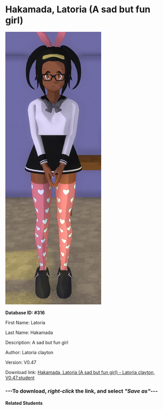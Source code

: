 # Hakamada, Latoria (A sad but fun girl)

<img src="Files/Hakamada, Latoria (A sad but fun girl).png" title="Hakamada, Latoria (A sad but fun girl) - Latoria clayton, V0.47">

**Database ID: #316**

First Name: Latoria

Last Name: Hakamada

Description: A sad but fun girl

Author: Latoria clayton

Version: V0.47

Download link: <a href="https://raw.githubusercontent.com/Arbiter1223/Daigaku-Gurashi-Custom-Students/master/Students/Files/Hakamada%2C%20Latoria%20(A%20sad%20but%20fun%20girl)%20-%20Latoria%20clayton%2C%20V0.47.student">Hakamada, Latoria (A sad but fun girl) - Latoria clayton, V0.47.student</a>

### ---**To download, _right-click_ the link, and select _"Save as"_**---

#### Related Students

